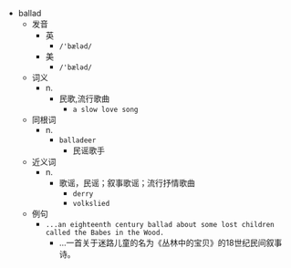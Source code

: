 - ballad
  - 发音
    - 英
      - `/'bæləd/`
    - 美
      - `/'bæləd/`
  - 词义
    - n.
      - 民歌,流行歌曲
        - `a slow love song`
  - 同根词
    - n.
      - `balladeer`
        - 民谣歌手
  - 近义词
    - n.
      - 歌谣，民谣；叙事歌谣；流行抒情歌曲
        - `derry`
        - `volkslied`
  - 例句
    - `...an eighteenth century ballad about some lost children called the Babes in the Wood.`
      - …一首关于迷路儿童的名为《丛林中的宝贝》的18世纪民间叙事诗。

